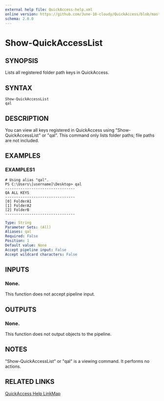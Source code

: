 ```yaml
---
external help file: QuickAccess-help.xml
online version: https://github.com/June-10-cloudy/QuickAccess/blob/master/help/en-US/QuickAccess-help.xml
schema: 2.0.0
---
```

# Show-QuickAccessList
## SYNOPSIS
Lists all registered folder path keys in QuickAccess.
## SYNTAX
```
Show-QuickAccessList
qal
```
## DESCRIPTION
You can view all keys registered in QuickAccess using "Show-QuickAccessList" or "qal".
This command only lists folder paths; file paths are not included.
## EXAMPLES
### EXAMPLES1
```
# Using alias "qal".
PS C:\Users\[username]\Desktop> qal
--------------------------------
QA ALL KEYS
--------------------------------
[0] FolderA1
[1] FolderA2
[2] FolderB
--------------------------------
```
```yaml
Type: String
Parameter Sets: (All)
Aliases: qal
Required: False
Position: 1
Default value: None
Accept pipeline input: False
Accept wildcard characters: False
```
## INPUTS
### None. 
This function does not accept pipeline input.
## OUTPUTS
### None. 
This function does not output objects to the pipeline.
## NOTES
"Show-QuickAccessList" or "qal" is a viewing command. It performs no actions.
## RELATED LINKS
[QuickAccess Help LinkMap](https://github.com/June-10-cloudy/QuickAccess/blob/master/README.md)

